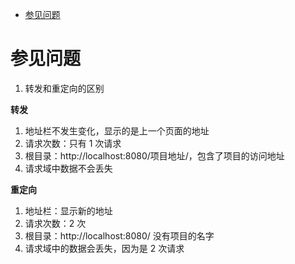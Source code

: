 <!-- @import "[TOC]" {cmd="toc" depthFrom=1 depthTo=6 orderedList=false} -->

<!-- code_chunk_output -->

- [参见问题](#参见问题)

<!-- /code_chunk_output -->

# 参见问题

1. 转发和重定向的区别

**转发**

1. 地址栏不发生变化，显示的是上一个页面的地址
2. 请求次数：只有 1 次请求
3. 根目录：http://localhost:8080/项目地址/，包含了项目的访问地址
4. 请求域中数据不会丢失

**重定向**

1. 地址栏：显示新的地址
2. 请求次数：2 次
3. 根目录：http://localhost:8080/ 没有项目的名字
4. 请求域中的数据会丢失，因为是 2 次请求
